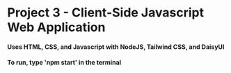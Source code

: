 # Project 3 - Client-Side Javascript Web Application
#### Uses HTML, CSS, and Javascript with NodeJS, Tailwind CSS, and DaisyUI

#### To run, type 'npm start' in the terminal